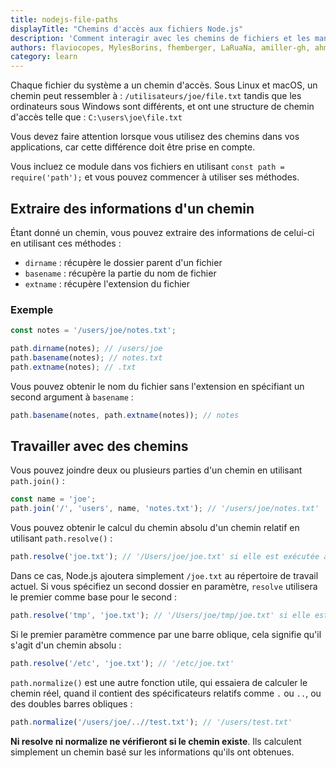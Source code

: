 ```yaml
---
title: nodejs-file-paths
displayTitle: "Chemins d'accès aux fichiers Node.js"
description: 'Comment interagir avec les chemins de fichiers et les manipuler en Node.js ?'
authors: flaviocopes, MylesBorins, fhemberger, LaRuaNa, amiller-gh, ahmadawais AugustinMauroy
category: learn
---
```


Chaque fichier du système a un chemin d'accès. Sous Linux et macOS, un chemin peut ressembler à : `/utilisateurs/joe/file.txt` tandis que les ordinateurs sous Windows sont différents, et ont une structure de chemin d'accès telle que : `C:\users\joe\file.txt`

Vous devez faire attention lorsque vous utilisez des chemins dans vos applications, car cette différence doit être prise en compte.

Vous incluez ce module dans vos fichiers en utilisant `const path = require('path');` et vous pouvez commencer à utiliser ses méthodes.

## Extraire des informations d'un chemin

Étant donné un chemin, vous pouvez extraire des informations de celui-ci en utilisant ces méthodes :

* `dirname` : récupère le dossier parent d'un fichier
* `basename` : récupère la partie du nom de fichier
* `extname` : récupère l'extension du fichier

### Exemple

```js
const notes = '/users/joe/notes.txt';

path.dirname(notes); // /users/joe
path.basename(notes); // notes.txt
path.extname(notes); // .txt
```

Vous pouvez obtenir le nom du fichier sans l'extension en spécifiant un second argument à `basename` :

```js
path.basename(notes, path.extname(notes)); // notes
```

## Travailler avec des chemins

Vous pouvez joindre deux ou plusieurs parties d'un chemin en utilisant `path.join()` :

```js
const name = 'joe';
path.join('/', 'users', name, 'notes.txt'); // '/users/joe/notes.txt'
```

Vous pouvez obtenir le calcul du chemin absolu d'un chemin relatif en utilisant `path.resolve()` :

```js
path.resolve('joe.txt'); // '/Users/joe/joe.txt' si elle est exécutée à partir de mon dossier courant
```

Dans ce cas, Node.js ajoutera simplement `/joe.txt` au répertoire de travail actuel. Si vous spécifiez un second dossier en paramètre, `resolve` utilisera le premier comme base pour le second :

```js
path.resolve('tmp', 'joe.txt'); // '/Users/joe/tmp/joe.txt' si elle est exécutée à partir de mon dossier courant
```

Si le premier paramètre commence par une barre oblique, cela signifie qu'il s'agit d'un chemin absolu :

```js
path.resolve('/etc', 'joe.txt'); // '/etc/joe.txt'
```

`path.normalize()` est une autre fonction utile, qui essaiera de calculer le chemin réel, quand il contient des spécificateurs relatifs comme `.` ou `..`, ou des doubles barres obliques :

```js
path.normalize('/users/joe/..//test.txt'); // '/users/test.txt'
```

**Ni resolve ni normalize ne vérifieront si le chemin existe**. Ils calculent simplement un chemin basé sur les informations qu'ils ont obtenues.
